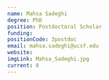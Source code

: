 ```yaml
---
name: Mahsa Sadeghi
degree: PhD
position: Postdoctoral Scholar
funding: 
positionCode: 3postdoc
email: mahsa.sadeghi@ucsf.edu
website:
imgLink: Mahsa_Sadeghi.jpg
current: 0
---
```


